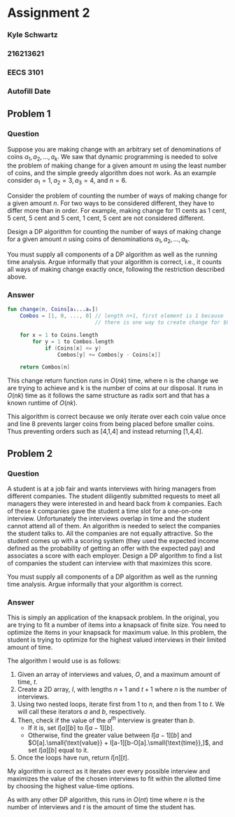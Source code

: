 <div class="title-page">
        <h1>Assignment 2</h1>
        <h3>Kyle Schwartz</h3>
        <h3>216213621</h3>
        <h3>EECS 3101</h3>
        <h3 id="date">Autofill Date</h3>
</div>

## Problem 1

### Question

Suppose you are making change with an arbitrary set of denominations of coins $a_1, a_2, …, a_k$. We saw that dynamic programming is needed to solve the problem of making change for a given amount m using the least number of coins, and the simple greedy algorithm does not work. As an example consider $a_1=1, a_2=3, a_3=4$, and $n=6$.

Consider the problem of counting the number of ways of making change for a given amount $n$. For two ways to be considered different, they have to differ more than in order. For example, making change for 11 cents as 1 cent, 5 cent, 5 cent and 5 cent, 1 cent, 5 cent are not considered different.

Design a DP algorithm for counting the number of ways of making change for a given amount $n$ using coins of denominations $a_1, a_2, …, a_k$.

You must supply all components of a DP algorithm as well as the running time analysis. Argue informally that your algorithm is correct, i.e., it counts all ways of making change exactly once, following the restriction described above.

### Answer

```kotlin
fun change(n, Coins[a₁...aₖ])
    Combos = [1, 0, ..., 0] // length n+1, first element is 1 because
                            // there is one way to create change for $0.

    for x = 1 to Coins.length
        for y = 1 to Combos.length
            if (Coins[x] <= y)
                Combos[y] += Combos[y - Coins[x]]

    return Combos[n]
```

This change return function runs in $O(nk)$ time, where n is the change we are trying to achieve and k is the number of coins at our disposal. It runs in $O(nk)$ time as it follows the same structure as radix sort and that has a known runtime of $O(nk)$.

This algorithm is correct because we only iterate over each coin value once and line 8 prevents larger coins from being placed before smaller coins. Thus preventing orders such as [4,1,4] and instead returning [1,4,4].

## Problem 2

### Question

A student is at a job fair and wants interviews with hiring managers from different companies. The student diligently submitted requests to meet all managers they were interested in and heard back from $k$ companies. Each of these $k$ companies gave the student a time slot for a one-on-one interview. Unfortunately the interviews overlap in time and the student cannot attend all of them. An algorithm is needed to select the companies the student talks to. All the companies are not equally attractive. So the student comes up with a scoring system (they used the expected income defined as the probability of getting an offer with the expected pay) and associates a score with each employer. Design a DP algorithm to find a list of companies the student can interview with that maximizes this score.

You must supply all components of a DP algorithm as well as the running time analysis. Argue informally that your algorithm is correct.

### Answer

This is simply an application of the knapsack problem. In the original, you are trying to fit a number of items into a knapsack of finite size. You need to optimize the items in your knapsack for maximum value. In this problem, the student is trying to optimize for the highest valued interviews in their limited amount of time.

The algorithm I would use is as follows:

1. Given an array of interviews and values, $O$, and a maximum amount of time, $t$.
2. Create a 2D array, $I$, with lengths $n+1$ and $t+1$ where $n$ is the number of interviews.
3. Using two nested loops, iterate first from 1 to $n$, and then from 1 to $t$. We will call these iterators $a$ and $b$, respectively.
4. Then, check if the value of the $a^{th}$ interview is greater than $b$.
    - If it is, set $I[a][b]$ to $I[a-1][b]$.
    - Otherwise, find the greater value between $I[a-1][b]$ and $O[a].\small{\text{value}} + I[a-1][b-O[a].\small{\text{time}},]$, and set $I[a][b]$ equal to it.
5. Once the loops have run, return $I[n][t]$.

My algorithm is correct as it iterates over every possible interview and maximizes the value of the chosen interviews to fit within the allotted time by choosing the highest value-time options.

As with any other DP algorithm, this runs in $O(nt)$ time where $n$ is the number of interviews and $t$ is the amount of time the student has.
